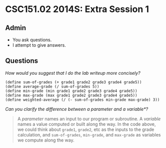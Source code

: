 CSC151.02 2014S: Extra Session 1
================================

Admin
-----

* You ask questions.
* I attempt to give answers.

Questions
---------

_How would you suggest that I do the lab writeup more concisely?_

    (define sum-of-grades (+ grade1 grade2 grade3 grade4 grade5))
    (define average-grade (/ sum-of-grades 5))
    (define min-grade (min grade1 grade2 grade3 grade4 grade5))
    (define max-grade (max grade1 grade2 grade3 grade4 grade5))
    (define weighted-average (/ (- sum-of-grades min-grade max-grade) 3))

_Can you clarify the difference between a parameter and a variable*?_

> A *parameter* names an input to our program or subroutine.  A *variable*
names a value computed or built along the way.  In the code above, we could
think about `grade1`, `grade2`, etc as the inputs to the grade calculation,
and `sum-of-grades`, `min-grade`, and `max-grade` as variables we compute 
along the way.
